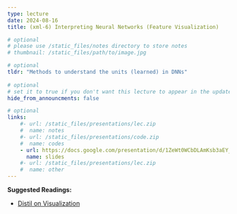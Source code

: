 ```yaml
---
type: lecture
date: 2024-08-16
title: (xml-6) Interpreting Neural Networks (Feature Visualization)

# optional
# please use /static_files/notes directory to store notes
# thumbnail: /static_files/path/to/image.jpg

# optional
tldr: "Methods to understand the units (learned) in DNNs"
  
# optional
# set it to true if you don't want this lecture to appear in the updates section
hide_from_announcments: false

# optional
links: 
    #- url: /static_files/presentations/lec.zip
    #  name: notes
    #- url: /static_files/presentations/code.zip
    #  name: codes
    - url: https://docs.google.com/presentation/d/1ZeWt0WCbDLAmKsb3aEY_aAtCOY54n5nKq0cf_Vayoic/edit?usp=sharing
      name: slides
    #- url: /static_files/presentations/lec.zip
    #  name: other
---
```


**Suggested Readings:**
- [Distil on Visualization](https://distill.pub/2017/feature-visualization/)
